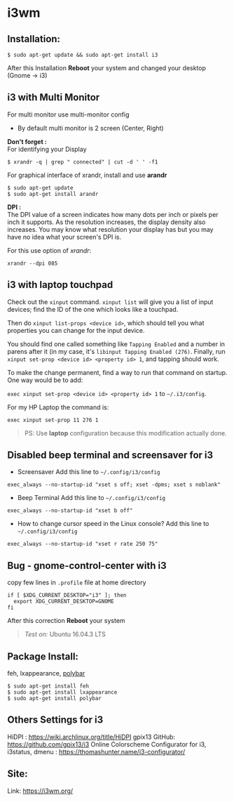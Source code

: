 # i3wm 
## Installation:
```shell
$ sudo apt-get update && sudo apt-get install i3
```
After this Installation **Reboot** your system and changed your desktop (Gnome -> i3)

## i3 with Multi Monitor
For multi monitor use multi-monitor config
* By default multi monitor is 2 screen (Center, Right)

**Don't forget :**<br>
For identifying your Display
```shell
$ xrandr -q | grep " connected" | cut -d ' ' -f1
```
For graphical interface of xrandr, install and use **arandr**
```
$ sudo apt-get update
$ sudo apt-get install arandr
```
**DPI :**<br>
The DPI value of a screen indicates how many dots per inch or pixels per inch it supports. As the resolution increases, the display density also increases. You may know what resolution your display has but you may have no idea what your screen's DPI is.

For this use option of *xrandr*:
```
xrandr --dpi 085
```

## i3 with laptop touchpad
Check out the `xinput` command. `xinput list` will give you a list of input devices; find the ID of the one which looks like a touchpad. 

Then do `xinput list-props <device id>`, which should tell you what properties you can change for the input device. 

You should find one called something like `Tapping Enabled` and a number in parens after it (in my case, it's `libinput Tapping Enabled (276)`. Finally, run `xinput set-prop <device id> <property id> 1`, and tapping should work.

To make the change permanent, find a way to run that command on startup. One way would be to add:

`exec xinput set-prop <device id> <property id> 1` to `~/.i3/config`.

For my HP Laptop the command is:

`exec xinput set-prop 11 276 1`

> PS: Use **laptop** configuration because this modification actually done.

## Disabled beep terminal and screensaver for i3
* Screensaver
Add this line to `~/.config/i3/config`

`exec_always --no-startup-id "xset s off; xset -dpms; xset s noblank"`

* Beep Terminal
Add this line to `~/.config/i3/config`

`exec_always --no-startup-id "xset b off"`

* How to change cursor speed in the Linux console?
Add this line to `~/.config/i3/config`

`exec_always --no-startup-id "xset r rate 250 75"`

## Bug - gnome-control-center with i3
copy few lines in `.profile` file at home directory
```
if [ $XDG_CURRENT_DESKTOP="i3" ]; then
  export XDG_CURRENT_DESKTOP=GNOME
fi
```
After this correction **Reboot** your system
> *Test on:* Ubuntu 16.04.3 LTS

## Package Install:
feh, lxappearance, [polybar](https://www.ubuntuupdates.org/package/getdeb_apps/xenial/apps/getdeb/polybar)
```shell
$ sudo apt-get install feh
$ sudo apt-get install lxappearance
$ sudo apt-get install polybar
```

## Others Settings for i3
HiDPI : https://wiki.archlinux.org/title/HiDPI
gpix13 GitHub: https://github.com/gpix13/i3
Online Colorscheme Configurator for i3, i3status, dmenu : https://thomashunter.name/i3-configurator/

## Site:
Link: https://i3wm.org/
